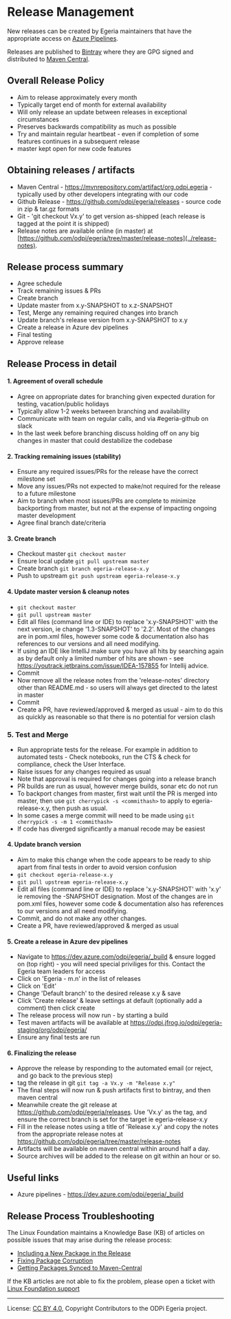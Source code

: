 <!-- SPDX-License-Identifier: CC-BY-4.0 -->
<!-- Copyright Contributors to the ODPi Egeria project. -->

# Release Management

New releases can be created by Egeria maintainers that have the
appropriate access on [Azure Pipelines](https://dev.azure.com/ODPi/Egeria/_release).

Releases are published to [Bintray](https://bintray.com/odpi) where they
are GPG signed and distributed to [Maven Central](https://oss.sonatype.org).
 
## Overall Release Policy

* Aim to release approximately every month
* Typically target end of month for external availability
* Will only release an update between releases in exceptional circumstances
* Preserves backwards compatibility as much as possible
* Try and maintain regular heartbeat - even if completion of some features continues in a subsequent release
* master kept open for new code features

## Obtaining releases / artifacts

* Maven Central - https://mvnrepository.com/artifact/org.odpi.egeria - typically used by other developers integrating with our code
* Github Release - https://github.com/odpi/egeria/releases - source code in zip & tar.gz formats
* Git - 'git checkout Vx.y' to get version as-shipped (each release is tagged at the point it is shipped)
* Release notes are available online (in master) at [https://github.com/odpi/egeria/tree/master/release-notes](../release-notes).

 ## Release process summary
 
 * Agree schedule
 * Track remaining issues & PRs
 * Create branch
 * Update master from x.y-SNAPSHOT to x.z-SNAPSHOT
 * Test, Merge any remaining required changes into branch
 * Update branch's release version from x.y-SNAPSHOT to x.y
 * Create a release in Azure dev pipelines
 * Final testing
 * Approve release
 
 
## Release Process in detail

#### 1. Agreement of overall schedule

* Agree on appropriate dates for branching given expected duration for testing, vacation/public holidays
* Typically allow 1-2 weeks between branching and availability
* Communicate with team on regular calls, and via #egeria-github on slack
* In the last week before branching discuss holding off on any big changes in master that could destabilize the codebase

#### 2. Tracking remaining issues (stability)

* Ensure any required issues/PRs for the release have the correct milestone set
* Move any issues/PRs not expected to make/not required for the release to a future milestone
* Aim to branch when most issues/PRs are complete to minimize backporting from master, but not at the expense of impacting ongoing master development
* Agree final branch date/criteria

#### 3. Create branch 

* Checkout master `git checkout master`
* Ensure local update `git pull upstream master`
* Create branch `git branch egeria-release-x.y`
* Push to upstream `git push upstream egeria-release-x.y`

#### 4. Update master version & cleanup notes
* `git checkout master`
* `git pull upstream master`
* Edit all files (command line or IDE) to replace 'x.y-SNAPSHOT' with the next version, ie change '1.3-SNAPSHOT' to '2.2'. Most of the changes are in pom.xml files, however some code & documentation also has references to our versions and all need modifying. 
* If using an IDE like IntelliJ make sure you have all hits by searching again as by default only a limited number of hits are shown - see https://youtrack.jetbrains.com/issue/IDEA-157855 for Intellij advice.
* Commit
* Now remove all the release notes from the 'release-notes' directory other than README.md - so users will always get directed to the latest in master
* Commit
* Create a PR, have reviewed/approved & merged as usual - aim to do this as quickly as reasonable so that there is no potential for version clash 

### 5. Test and Merge
* Run appropriate tests for the release. For example in addition to automated tests - Check notebooks, run the CTS & check for compliance, check the User Interface.
* Raise issues for any changes required as usual
* Note that approval is required for changes going into a release branch
* PR builds are run as usual, however merge builds, sonar etc do not run
* To backport changes from master, first wait until the PR is merged into master, then use `git cherrypick -s <commithash>` to apply to egeria-release-x.y, then push as usual. 
* In some cases a merge commit will need to be made using `git cherrypick -s -m 1 <commithash>`
* If code has diverged significantly a manual recode may be easiest

#### 4. Update branch version
* Aim to make this change when the code appears to be ready to ship apart from final tests in order to avoid version confusion
* `git checkout egeria-release-x.y`
* `git pull upstream egeria-release-x.y`
* Edit all files (command line or IDE) to replace 'x.y-SNAPSHOT' with 'x.y' ie removing the -SNAPSHOT designation. Most of the changes are in pom.xml files, however some code & documentation also has references to our versions and all need modifying. 
* Commit, and do not make any other changes.
* Create a PR, have reviewed/approved & merged as usual

#### 5. Create a release in Azure dev pipelines
* Navigate to https://dev.azure.com/odpi/egeria/_build & ensure logged on (top right) - you will need special priviliges for this. Contact the Egeria team leaders for access
* Click on 'Egeria - m.n' in the list of releases
* Click on 'Edit'
* Change 'Default branch' to the desired release x.y & save
* Click 'Create release' & leave settings at default (optionally add a comment) then click create
* The release process will now run - by starting a build
* Test maven artifacts will be available at https://odpi.jfrog.io/odpi/egeria-staging/org/odpi/egeria/
* Ensure any final tests are run

#### 6. Finalizing the release
* Approve the release by responding to the automated email (or reject, and go back to the previous step)
* tag the release in git `git tag -a Vx.y -m "Release x.y"`
* The final steps will now run & push artifacts first to bintray, and then maven central
* Meanwhile create the git release at https://github.com/odpi/egeria/releases. Use 'Vx.y' as the tag, and ensure the correct branch is set for the target ie egeria-release-x.y
* Fill in the release notes using a title of 'Release x.y' and copy the notes from the appropriate release notes at https://github.com/odpi/egeria/tree/master/release-notes
* Artifacts will be available on maven central within around half a day.
* Source archives will be added to the release on git within an hour or so.

## Useful links
* Azure pipelines - https://dev.azure.com/odpi/egeria/_build

## Release Process Troubleshooting
 
 The Linux Foundation maintains a Knowledge Base (KB) of articles on
 possible issues that may arise during the release process:
  * [Including a New Package in the Release](https://confluence.linuxfoundation.org/display/ITKB/Including+Bintray+Packages+in+JCenter)
  * [Fixing Package Corruption](https://confluence.linuxfoundation.org/display/ITKB/Redistribute+Artifacts+to+Bintray)
  * [Getting Packages Synced to Maven-Central](https://confluence.linuxfoundation.org/display/ITKB/Sync+Artifacts+from+Bintray+to+Maven+Central)
 
 If the KB articles are not able to fix the problem, please open a ticket
 with [Linux Foundation support](https://jira.linuxfoundation.org/servicedesk/customer/portal/2)
 
----
License: [CC BY 4.0](https://creativecommons.org/licenses/by/4.0/),
Copyright Contributors to the ODPi Egeria project.
